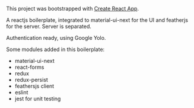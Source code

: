 This project was bootstrapped with [Create React App](https://github.com/facebookincubator/create-react-app).

A reactjs boilerplate, integrated to material-ui-next for the UI and featherjs for the server. Server is separated.

Authentication ready, using Google Yolo.

Some modules added in this boilerplate:
- material-ui-next
- react-forms
- redux
- redux-persist
- feathersjs client
- eslint
- jest for unit testing


